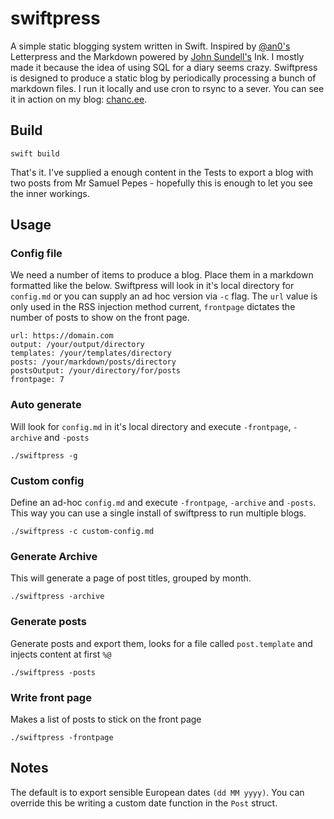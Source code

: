 # swiftpress

A simple static blogging system written in Swift. Inspired by [@an0's](https://github.com/an0) Letterpress and the Markdown powered by [John Sundell's](https://www.swiftbysundell.com) Ink. I mostly made it because the idea of using SQL for a diary seems crazy. Swiftpress is designed to produce a static blog by periodically processing a bunch of markdown files. I run it locally and use cron to rsync to a sever. 
You can see it in action on my blog: [chanc.ee](https://chanc.ee).


## Build
```
swift build
```
That's it. I've supplied a enough content in the Tests to export a blog with two posts from Mr Samuel Pepes - hopefully this is enough to let you see the inner workings.

## Usage

### Config file
We need a number of items to produce a blog. Place them in a markdown formatted like the below. Swiftpress will look in it's local directory for `config.md` or you can supply an ad hoc version via `-c` flag. The `url` value is only used in the RSS injection method current, `frontpage` dictates the number of posts to show on the front page.
```
url: https://domain.com
output: /your/output/directory
templates: /your/templates/directory
posts: /your/markdown/posts/directory
postsOutput: /your/directory/for/posts
frontpage: 7
```

### Auto generate
Will look for `config.md` in it's local directory and execute `-frontpage`, `-archive` and `-posts`
```
./swiftpress -g
```

### Custom config
Define an ad-hoc  `config.md` and execute `-frontpage`, `-archive` and `-posts`. This way you can use a single install of swiftpress to run multiple blogs.
```
./swiftpress -c custom-config.md
```


### Generate Archive
This will generate a page of post titles, grouped by month.
```
./swiftpress -archive
```

### Generate posts
Generate posts and export them, looks for a file called `post.template` and injects content at first `%@`
```
./swiftpress -posts
```

### Write front page
Makes a list of posts to stick on the front page
```
./swiftpress -frontpage
```

## Notes

The default is to export sensible European dates `(dd MM yyyy)`.  You can override this be writing a custom date function in the `Post` struct.
